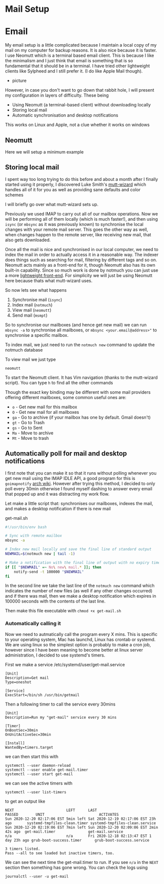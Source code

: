 # Mail Setup


# Email

My email setup is a little complicated because I maintain a local copy of my mail on my computer for backup reasons. It is also nice because it is faster.
I use Neomutt which is a terminal based email client. This is because I like the minimalism and I just think that email is something that is so fundamental that it should be in a terminal. I have tried other lightweight clients like Sylpheed and I still prefer it. (I do like Apple Mail though).

- picture

However, in case you don't want to go down that rabbit hole, I will present my configuration in layers of difficulty. These being

* Using Neomutt (a terminal-based client) without downloading locally
* Storing local mail
* Automatic synchronisation and desktop notifications

This works on Linux and Apple, not a clue whether it works on windows

## Neomutt

Here we will setup a minimum example


## Storing local mail

I spent way too long trying to do this before and about a month after I finally started using it properly, I discovered Luke Smith's [mutt-wizard]() which handles all of it for you as well as providing sane defaults and color schemes

I will briefly go over what mutt-wizard sets up.

Previously we used IMAP to carry out all of our mailbox operations. Now we will be performing all of them locally (which is much faster!), and then using `isync` (or `mbsync` as it was previously known) to synchronise the local changes with your remote mail server. This goes the other way as well, when changes happen to the remote server, like receiving new mail, that also gets downloaded.

Once all the mail is nice and synchronised in our local computer, we need to index the mail in order to actually access it in a reasonable way. The indexer does things such as searching for mail, filtering by different tags and so on. Neomutt acts mainly as a front-end for it, though Neomutt also has its own built-in capability. Since so much work is done by notmuch you can just use a more [lightweight front-end](). For simplicity we will just be using Neomutt here because thats what mutt-wizard uses.

So now lets see what happens

1. Synchronise mail (`isync`)
2. Index mail (`notmuch`)
3. View mail (`neomutt`)
4. Send mail (`msmpt`)

So to synchronise our mailboxes (and hence get new mail) we can run `mbsync -a` to synchronise all mailboxes, or `mbsync <your.email@address>"` to synchronise a specific mailbox.

To index mail, we just need to run the `notmuch new` command to update the notmuch database

To view mail we just type

```
neomutt
```

To start the Neomutt client. It has Vim navigation (thanks to the mutt-wizard script). You can type `h` to find all the other commands

Though the exact key binding may be different with some mail providers offering different mailboxes, some common useful ones are:

* `o` - Get new mail for this mailbox
* `O` - Get new mail for all mailboxes
* `ga` - Go to archive (if your mailbox has one by default. Gmail doesn't)
* `gt` - Go to Trash
* `gs` - Go to Sent
* `Ma` - Move to archive
* `Mt` - Move to trash


## Automatically poll for mail and desktop notifications

I first note that you can make it so that it runs without polling whenever you get new mail using the IMAP IDLE API, a good program for this is `goimapnotify` [arch wiki](). However after trying this method, I decided to only poll every 30min otherwise I found myself dashing to answer every email that popped up and it was distracting my work flow.

Let make a little script that: synchronises our mailboxes, indexes the mail, and makes a desktop notification if there is new mail

get-mail.sh

```zsh
#!/usr/bin/env bash

# Sync with remote mailbox
mbsync -a

# Index new mail locally and save the final line of standard output
NEWMAIL=$(notmuch new | tail -1)

# Make a notification with the final line of output with no expiry time
if [[ "$NEWMAIL" =~ No\ new\ mail.* ]]; then
	notify-send -t 100000 "$NEWMAIL"
fi
```

In the second line we take the last line of the `notmuch new` command which indicates the number of new files (as well if any other changes occurred) and if there was mail, then we make a desktop notification which expires in 100000 seconds with the contents of the last line. 

Then make this file executable with `chmod +x get-mail.sh`

### Automatically calling it

Now we need to autmatically call the program every X mins. This is specific to your operating system, Mac has launchd, Linux has crontab or systemd. We are using linux so the simplest option is probably to make a cron job, however since I have been meaning to become better at linux server administration, I decided to use systemd's timers.

First we make a service /etc/systemd/user/get-mail.service 

```systemd
[Unit]
Description=Get mail
Type=oneshot

[Service]
ExecStart=/bin/sh /usr/bin/getmail
```

Then a following timer to call the service every 30mins

```systemd
[Unit]
Description=Run my "get-mail" service every 30 mins

[Timer]
OnBootSec=30min
OnUnitActiveSec=30min

[Install]
WantedBy=timers.target
```

we can then start this with

```
systemctl --user daemon-reload
systemctl --user enable get-mail.timer
systemctl --user start get-mail
```

we can see the active timers with 

```
systemctl --user list-timers
```
to get an output like

```
NEXT                        LEFT      LAST                        PASSED        UNIT                         ACTIVATES
Sun 2020-12-20 02:17:06 EST 5min left Sat 2020-12-19 02:17:06 EST 23h ago       systemd-tmpfiles-clean.timer systemd-tmpfiles-clean.service
Sun 2020-12-20 02:19:06 EST 7min left Sun 2020-12-20 02:09:06 EST 2min 42s ago  get-mail.timer               get-mail.service
n/a                         n/a       Fri 2020-12-18 02:13:47 EST 1 day 23h ago grub-boot-success.timer      grub-boot-success.service

3 timers listed.
Pass --all to see loaded but inactive timers, too.
```

We can see the next time the get-mail.timer to run. If you see `n/a` in the `NEXT` section then something has gone wrong. You can check the logs using
```
journalctl --user -u get-mail
```

